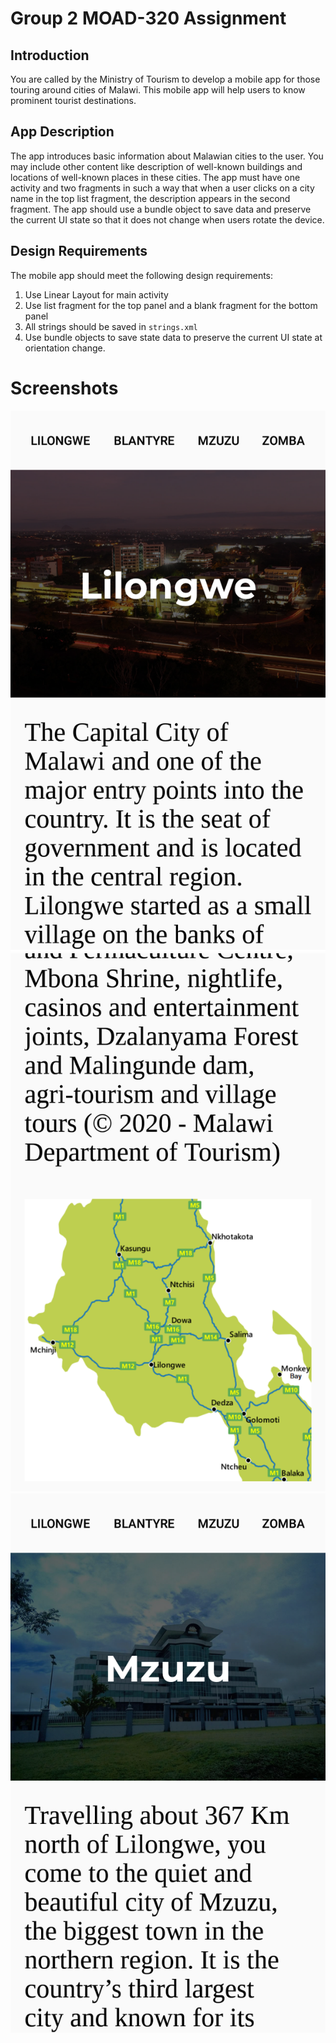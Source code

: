 # Group 2 MOAD-320 Assignment
## Introduction
You are called by the Ministry of Tourism to develop a mobile app for those touring around cities of 
Malawi. This mobile app will help users to know prominent tourist destinations.

## App Description
The app introduces basic information about Malawian cities to the user. You may include other 
content like description of well-known buildings and locations of well-known places in these cities. 
The app must have one activity and two fragments in such a way that when a user clicks on a city 
name in the top list fragment, the description appears in the second fragment. The app should use a 
bundle object to save data and preserve the current UI state so that it does not change when users 
rotate the device.

## Design Requirements
The mobile app should meet the following design requirements:

1. Use Linear Layout for main activity
2. Use list fragment for the top panel and a blank fragment for the bottom panel
3. All strings should be saved in ```strings.xml```
4. Use bundle objects to save state data to preserve the current UI state at orientation change.

# Screenshots
![Screenshot 1](/screenshots/1.png) ![Screenshot 2](/screenshots/2.png) ![Screenshot 3](/screenshots/3.png)